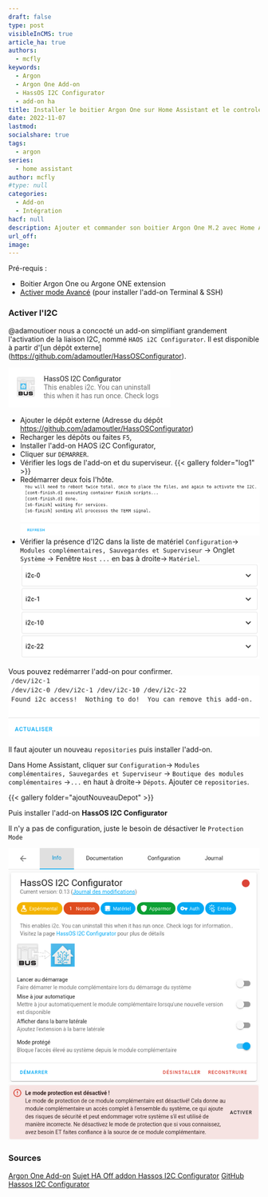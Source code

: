 ```yaml
---
draft: false
type: post
visibleInCMS: true
article_ha: true
authors:
  - mcfly
keywords:
  - Argon
  - Argon One Add-on
  - HassOS I2C Configurator
  - add-on ha
title: Installer le boitier Argon One sur Home Assistant et le controler
date: 2022-11-07
lastmod:
socialshare: true
tags:
  - argon
series:
  - home assistant
author: mcfly
#type: null
categories:
  - Add-on
  - Intégration
hacf: null
description: Ajouter et commander son boitier Argon One M.2 avec Home Assistant
url_off:
image:
---
```

Pré-requis :

* Boitier Argon One ou Argone ONE extension
* [Activer mode Avancé](/blog/ha_installation_supervised_raspberry/#activer-les-paramètres-avancés) (pour installer l'add-on Terminal & SSH)

### Activer l'I2C

@adamoutioer nous a concocté un add-on simplifiant grandement l'activation de la liaison I2C, nommé `HAOS i2C Configurator`. Il est disponible à partir d'\[un dépôt externe](https://github.com/adamoutler/HassOSConfigurator).

![Add-on HAOS i2C Configurator](img/addon_haos_i2c_configurator.png)

* Ajouter le dépôt externe (Adresse du dépôt https://github.com/adamoutler/HassOSConfigurator)
* Recharger les dépôts ou faites `F5`,
* Installer l'add-on HAOS i2C Configurator,
* Cliquer sur `DEMARRER`.
* Vérifier les logs de l'add-on et du superviseur.
  {{< gallery folder="log1" >}}
* Redémarrer deux fois l'hôte.
  ![Log de l'add-on apres](img/log_addon_apres_redemarrage.png)
* Vérifier la présence d'I2C dans la liste de matériel `Configuration`-> `Modules complémentaires, Sauvegardes et Superviseur` -> Onglet `Système` -> Fenêtre `Host` `...` en bas à droite-> `Matériel`.
  ![Présence I2C dans la liste des matériel](img/liste_materiel_i2c.png)

Vous pouvez redémarrer l'add-on pour confirmer.
![Confirmer via l'add-on](img/log_relance_addon_i2c_configurator.png)

Il faut ajouter un nouveau `repositories` puis installer l'add-on.

Dans Home Assistant, cliquer sur `Configuration`-> `Modules complémentaires, Sauvegardes et Superviseur` -> `Boutique des modules complémentaires` ->`...` en haut à droite-> `Dépots`. 
Ajouter ce `repositories`.

{{< gallery folder="ajoutNouveauDepot" >}}

Puis installer l'add-on **HassOS I2C Configurator**

Il n'y a pas de configuration, juste le besoin de désactiver le `Protection Mode`

![I2C Configurator](img/haos_i2c_confgurator_parametre.png)
![Alerte Protection Mode](img/mode_protection_alerte.png)

### Sources

[Argon One Add-on](https://community.home-assistant.io/t/argon-one-active-cooling-addon/262598)
[Sujet HA Off addon Hassos I2C Configurator](https://community.home-assistant.io/t/add-on-hassos-i2c-configurator/264167)
[GitHub Hassos I2C Configurator](https://github.com/adamoutler/HassOSConfigurator)
